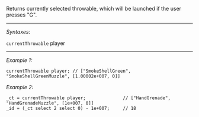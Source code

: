 Returns currently selected throwable, which will be launched if the user presses "G".


---
*Syntaxes:*

`currentThrowable` player

---
*Example 1:*

```sqf
currentThrowable player; // ["SmokeShellGreen", "SmokeShellGreenMuzzle", [1.00002e+007, 0]]
```

*Example 2:*

```sqf
_ct = currentThrowable player;				// ["HandGrenade", "HandGrenadeMuzzle", [1e+007, 0]]
_id = (_ct select 2 select 0) - 1e+007;		// 18
```